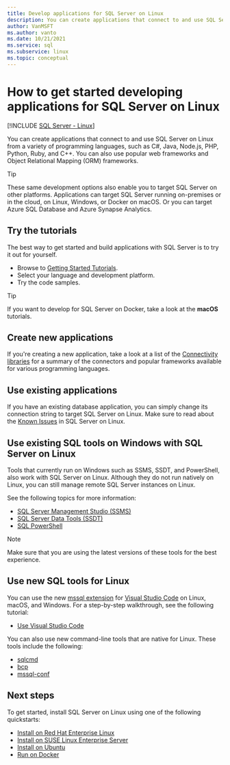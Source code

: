 ```yaml
---
title: Develop applications for SQL Server on Linux
description: You can create applications that connect to and use SQL Server on Linux from a variety of programming languages and popular web frameworks.
author: VanMSFT
ms.author: vanto
ms.date: 10/21/2021
ms.service: sql
ms.subservice: linux
ms.topic: conceptual
---
```

# How to get started developing applications for SQL Server on Linux

[!INCLUDE [SQL Server - Linux](../includes/applies-to-version/sql-linux.md)]

You can create applications that connect to and use SQL Server on Linux from a variety of programming languages, such as C#, Java, Node.js, PHP, Python, Ruby, and C++. You can also use popular web frameworks and Object Relational Mapping (ORM) frameworks.

> [!TIP]
> These same development options also enable you to target SQL Server on other platforms. Applications can target SQL Server running on-premises or in the cloud, on Linux, Windows, or Docker on macOS. Or you can target Azure SQL Database and Azure Synapse Analytics.

## Try the tutorials

The best way to get started and build applications with SQL Server is to try it out for yourself.

- Browse to [Getting Started Tutorials](https://aka.ms/sqldev).
- Select your language and development platform.
- Try the code samples.

> [!TIP]
> If you want to develop for SQL Server on Docker, take a look at the **macOS** tutorials.

## Create new applications

If you're creating a new application, take a look at a list of the [Connectivity libraries](sql-server-linux-develop-connectivity-libraries.md) for a summary of the connectors and popular frameworks available for various programming languages.

## Use existing applications

If you have an existing database application, you can simply change its connection string to target SQL Server on Linux. Make sure to read about the [Known Issues](sql-server-linux-release-notes-2017.md#known-issues) in SQL Server on Linux.

## Use existing SQL tools on Windows with SQL Server on Linux

Tools that currently run on Windows such as SSMS, SSDT, and PowerShell, also work with SQL Server on Linux. Although they do not run natively on Linux, you can still manage remote SQL Server instances on Linux. 

See the following topics for more information:

- [SQL Server Management Studio (SSMS)](sql-server-linux-manage-ssms.md)
- [SQL Server Data Tools (SSDT)](sql-server-linux-develop-use-ssdt.md)
- [SQL PowerShell](sql-server-linux-manage-powershell.md)

> [!Note]
> Make sure that you are using the latest versions of these tools for the best experience.

## Use new SQL tools for Linux

You can use the new [mssql extension](https://aka.ms/mssql-marketplace) for [Visual Studio Code](https://code.visualstudio.com) on Linux, macOS, and Windows. For a step-by-step walkthrough, see the following tutorial:

- [Use Visual Studio Code](../tools/visual-studio-code/sql-server-develop-use-vscode.md)

You can also use new command-line tools that are native for Linux. These tools include the following:

- [sqlcmd](../tools/sqlcmd-utility.md)
- [bcp](sql-server-linux-migrate-bcp.md)
- [mssql-conf](sql-server-linux-configure-mssql-conf.md)

## Next steps

To get started, install SQL Server on Linux using one of the following quickstarts:

- [Install on Red Hat Enterprise Linux](quickstart-install-connect-red-hat.md)
- [Install on SUSE Linux Enterprise Server](quickstart-install-connect-suse.md)
- [Install on Ubuntu](quickstart-install-connect-ubuntu.md)
- [Run on Docker](quickstart-install-connect-ubuntu.md)

